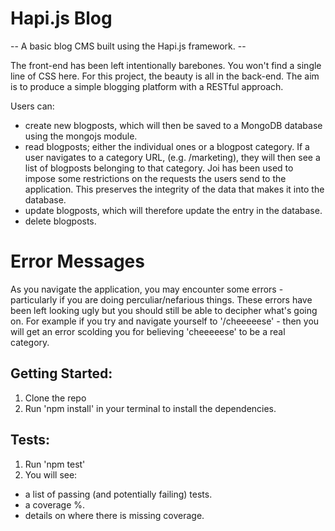 # Hapi.js Blog
-- A basic blog CMS built using the Hapi.js framework. --

The front-end has been left intentionally barebones. You won't find a single line of CSS here. For this project, the beauty is all in the back-end. The aim is to produce a simple blogging platform with a RESTful approach. 

Users can: 
- create new blogposts, which will then be saved to a MongoDB database using the mongojs module. 
- read blogposts; either the individual ones or a blogpost category. If a user navigates to a category URL, (e.g. /marketing), they will then see a list of blogposts belonging to that category. Joi has been used to impose some restrictions on the requests the users send to the application. This preserves the integrity of the data that makes it into the database. 
- update blogposts, which will therefore update the entry in the database. 
- delete blogposts. 


# Error Messages
As you navigate the application, you may encounter some errors - particularly if you are doing perculiar/nefarious things.  These errors have been left looking ugly but you should still be able to decipher what's going on. 
For example if you try and navigate yourself to '/cheeeeese' - then you will get an error scolding you for believing 'cheeeeese' to be a real category. 


## Getting Started:
1. Clone the repo
2. Run 'npm install' in your terminal to install the dependencies. 


## Tests:
1. Run 'npm test'
2. You will see: 
- a list of passing (and potentially failing) tests.
- a coverage %.
- details on where there is missing coverage. 
